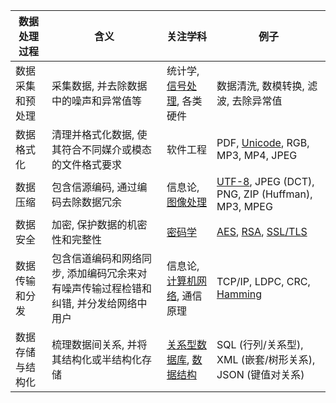 | 数据处理过程     | 含义                                                                               | 关注学科                       | 例子                                |
| ---------------- | ---------------------------------------------------------------------------------- | ------------------------------ | ----------------------------------- |
| 数据采集和预处理 | 采集数据, 并去除数据中的噪声和异常值等                                             | 统计学, [信号处理](Signals%20&%20Systems/信号.md), 各类硬件       | 数据清洗, 数模转换, 滤波, 去除异常值           |
| 数据格式化       | 清理并格式化数据, 使其符合不同媒介或模态的文件格式要求                             | 软件工程 | PDF, [Unicode](../System/Development/字符编码/字符编码.md), RGB, MP3, MP4, JPEG |
| 数据压缩         | 包含信源编码, 通过编码去除数据冗余                                                 | 信息论, [图像处理](Image%20Processing/ReadMe.md)                         | [UTF-8](../System/Development/字符编码/字符编码.md), JPEG (DCT), PNG, ZIP (Huffman), MP3, MPEG                |
| 数据安全         | 加密, 保护数据的机密性和完整性                                                     | [密码学](../Security/密码学/README.md)                         | [AES](../Security/密码学/分组密码/SP%20结构/AES.md), [RSA](../Security/密码学/公钥密码/RSA/RSA.md), [SSL/TLS](../Network/VPN/SSL.md)        |
| 数据传输和分发   | 包含信道编码和网络同步, 添加编码冗余来对有噪声传输过程检错和纠错, 并分发给网络中用户               | 信息论, [计算机网络](../Network/网络体系结构.md), 通信原理   | TCP/IP, LDPC, CRC, [Hamming](Information%20Theory/汉明编码.md)           |
| 数据存储与结构化 | 梳理数据间关系, 并将其结构化或半结构化存储 | [关系型数据库](Database/数据关系理论/ReadMe.md), [数据结构](../Algorithm/ReadMe.md)             | SQL (行列/关系型), XML (嵌套/树形关系), JSON (键值对关系) |